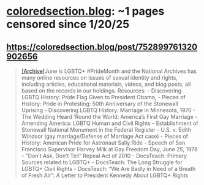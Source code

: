 



# [coloredsection.blog](coloredsection.blog): ~1 pages censored since 1/20/25

## https://coloredsection.blog/post/752899761320902656


> [[Archive]](https://web.archive.org/web/20240000000000*/https://coloredsection.blog/post/752899761320902656)June is LGBTQ+ #PrideMonth and the National Archives has many online resources on issues of sexual identity and rights, including articles, educational materials, videos, and blog posts, all based on the records in our holdings. Resources: - Discovering LGBTQ History: Pride Flag Given to President Obama, - Pieces of History: Pride in Protesting: 50th Anniversary of the Stonewall Uprising - Discovering LGBTQ History: Marriage in Minnesota, 1970 - The Wedding Heard ’Round the World: America’s First Gay Marriage - Amending America: LGBTQ Human and Civil Rights - Establishment of Stonewall National Monument in the Federal Register - U.S. v. Edith Windsor (gay marriage/Defense of Marriage Act case) - Pieces of History: American Pride for Astronaut Sally Ride - Speech of San Francisco Supervisor Harvey Milk at Gay Freedom Day, June 25, 1978 - “Don’t Ask, Don’t Tell” Repeal Act of 2010 - DocsTeach: Primary Sources related to LGBTQ+ - DocsTeach: The Long Struggle for LGBTQ+ Civil Rights - DocsTeach: “We Are Badly in Need of a Breath of Fresh Air”: A Letter to President Kennedy About LGBTQ+ Rights